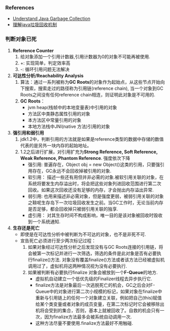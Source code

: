 ### References
* [Understand Java Garbage Collection](https://www.cubrid.org/blog/understanding-java-garbage-collection)
* [理解java垃圾回收机制](http://jayfeng.com/2016/03/11/%E7%90%86%E8%A7%A3Java%E5%9E%83%E5%9C%BE%E5%9B%9E%E6%94%B6%E6%9C%BA%E5%88%B6/)

### 判断对象已死

1. **Reference Counter**
	1. 给对象添加一个引用计数器,引用计数器为0的对象不可能再被使用.
	2. +: 实现简单，判定效率高
	3. -: 循环引用问题无法解决
2. **可达性分析/Reachability Analysis**
	1. 算法：通过一系列被称为**GC Roots**的对象作为起始点，从这些节点开始向下搜索，搜索走过的路径称为引用链(reference chain), 当一个对象到GC Roots之间没有任何reference chain相连，则证明此对象是不可用的.
	2. **GC Roots**：
		* jvm heap(栈帧中的本地变量表)中引用的对象
		* 方法区中类静态属性引用的对象
		* 本方法区中常量引用的对象
		* 本地方法栈中JNI(native 方法)引用的对象
3. **强引用和弱引用**
	1. jdk1.2中，判断引用的方法就是如果是reference类型的数据中存储的数值代表的是另外一块内存的起始地址。
	2. 1.2之后进行扩展，对引用扩充为**Strong Reference, Soft Reference, Weak Reference, Phantom Reference**. 强度依次下降
		* 强引用: 普遍存在，Object obj = new Object()这类的引用，只要强引用存在，GC永远不会回收掉被引用的对象.
		* 软引用： 描述一些还有用但并非必需的对象.被软引用关联的对象，在系统将要发生内存溢出时，将会把这些对象列进回收范围进行第二次回收。如果这次回收还没有足够的内存，才会抛出内存溢出异常.
		* 弱引用: 也用来描述非必需对象，但是强度更弱，被弱引用关联的对象之鞥呢生存岛下一次垃圾回收发生之前。当GC工作时，无论当前内存是否足够，都会回收掉只被弱引用关联的独享.
		* 虚引用： 对其生存时间不构成影响，唯一目的是该对象被回收时毁收到一个系统通知.
4. **生存还是死亡**
	* 即使是在可达性分析中被判断为不可达的对象，也不是非死不可.
	* 宣告死亡必须进行至少两次标记过程：
		1. 如果对象经过可达性分析之后发现没有与GC Roots连接的引用链，将会被第一次标记并进行一次筛选，筛选的条件是此对象是否有必要执行finalize()方法. 对象没有覆盖finalize()方法或者该方法已经被虚拟机调用过了，虚拟机将这两种情况视为没有必要执行.
		2. 如果被判断有必要执行finalize 对象会被放到一个**F-Queue**的地方.
			* 虚拟机自动建立一个低优先级的Finalizer线程去异步执行它.
			* finalize方法是对象最后一次逃脱死亡的机会，GC之后会对F-Queue中的对象进行第二次小规模的标记，如果对象在finalize中重新与引用链上的任何一个对象建立关联，例如把自己(this)赋值给某个类变量或者对象的成员变量，在第二次标记时它会被移除出机将会受到的集合，否则，基本上就被回收了。自救的机会只有一次，因为finalize方法最多会被系统自动调用一次.
			* 这种方法尽量不要使用.finalize方法最好不用触碰.
			
			
		
	
